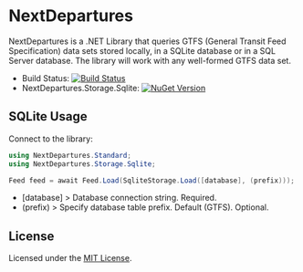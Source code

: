 # NextDepartures

NextDepartures is a .NET Library that queries GTFS (General Transit Feed Specification) data sets stored locally, in a SQLite database or in a SQL Server database. The library will work with any well-formed GTFS data set.

* Build Status: [![Build Status](https://dev.azure.com/philvessey/NextDepartures/_apis/build/status/philvessey.NextDepartures?branchName=master)](https://dev.azure.com/philvessey/NextDepartures/_build/latest?definitionId=2&branchName=master)
* NextDepartures.Storage.Sqlite: [![NuGet Version](https://img.shields.io/nuget/v/NextDepartures.Storage.Sqlite.svg?style=flat)](https://www.nuget.org/packages/NextDepartures.Storage.Sqlite/)

## SQLite Usage

Connect to the library:

```csharp
using NextDepartures.Standard;
using NextDepartures.Storage.Sqlite;

Feed feed = await Feed.Load(SqliteStorage.Load([database], (prefix)));
```

* [database] > Database connection string. Required.
* (prefix) > Specify database table prefix. Default (GTFS). Optional.

## License

Licensed under the [MIT License](./LICENSE).